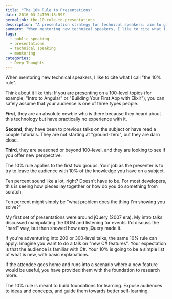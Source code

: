 ```yaml
---
title: "The 10% Rule to Presentations"
date: 2016-03-24T09:18:59Z
permalink: the-10-rule-to-presentations
description: "A presentation strategy for technical speakers: aim to give your audience 10% of your knowledge on a subject to build foundations for learning."
summary: "When mentoring new technical speakers, I like to cite what I call 'the 10% rule'."
tags:
  - public speaking
  - presentations
  - technical speaking
  - mentoring
categories:
  - Deep Thoughts
---
```


When mentoring new technical speakers, I like to cite what I call "the 10% rule".

Think about it like this: If you are presenting on a 100-level topics (for example, "Intro to Angular" or "Building Your First App with Elixir"), you can safely assume that your audience is one of three types people.

**First**, they are an absolute newbie who is there because they heard about this technology but have practically no experience with it.

**Second**, they have been to previous talks on the subject or have read a couple tutorials. They are not starting at "ground-zero", but they are darn close.

**Third**, they are seasoned or beyond 100-level, and they are looking to see if you offer new perspective.

The 10% rule applies to the first two groups. Your job as the presenter is to try to leave the audience with 10% of the knowledge you have on a subject.

Ten percent sound like a lot, right? Doesn't have to be. For most developers, this is seeing how pieces lay together or how do you do something from scratch.

Ten percent might simply be "what problem does the thing I'm showing you solve?"

My first set of presentations were around jQuery (2007 era). My intro talks discussed manipulating the DOM and listening for events. I'd discuss the "hard" way, but then showed how easy jQuery made it.

If you're adventuring into 200 or 300-level talks, the same 10% rule can apply. Imagine you want to do a talk on "new C# features". Your expectation is that the audience is familiar with C#. Your 10% is going to be a simple list of what is new, with basic explanations.

If the attendee goes home and runs into a scenario where a new feature would be useful, you have provided them with the foundation to research more.

The 10% rule is meant to build foundations for learning. Expose audiences to ideas and concepts, and guide them towards better self-learning.
